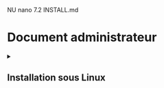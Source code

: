 NU nano 7.2                                                                                                              INSTALL.md                                                                                                                       
# Document administrateur  

<details>
<summary><h2>Installation sous Linux<h2></summary>
<br>

    + <details>
      <summary><h3>Prérequis techniques<h3></summary>
      <br>

      "Tapez votre texte ici"

      </details>

    + <details>
      <summary><h3>Etapes d'installation et de configuration<h3></summary>
      <br>
      
      "Tapez votre texte ici"
    
      </details>

    + <details>
      <summary><h3>F.A.Q.<h3></summary>
      <br>
      
      #### Solutions aux problèmes et communs liés à l'installation et à la configuration.  
      
      </details>


        
<details>
<summary><h2>Installation sous Windows<h2></summary>
<br>
  
    + <details>
      <summary><h3>Prérequis techniques<h3></summary>
      <br>
      
      </details>

    + <details>
      <summary><h3>Etapes d'installation et de configuration<h3></summary>
      <br>

      #### Instruction étape par étape :  
  
      Le script va s'exécuter sur le PC WINDOWS SERVER 2022 et agir sur le PC distant WINDOWS 11 client.  
      Il va donc falloir configurer :  
      **1- Le PC Windows Serveur**  
      **2- Le PC Windows Client**  

      #### Configuration et installations des deux interfaces Windows  
  
      Toutes les opératieons décrites ci-après se trouvent dans le script co_ssh.ps1 etr sont donc automatisées.
      Pour commencer, il faut ouvrir Powershell en tant qu'administrateur
      Installer Open ssh sur le serveur avec la commande :  
  
          Add-WindowsCapability -Online -Name OpenSSH.Server~~~~0.0.1.0  
  
  
      Après ça il faut démarrer le service ssh :  
  
          Start-Service sshd  
  
      Ensuite, on le configure pour qu'il démarre automatiquement :  
  
          Set-Service -Name -StartupType "Automatic"  
  
      Le démarrage du service SSH a généré le fichier de configuration C:\ProgramData\ssh\sshd_config .  
      Nous allons le modifier avec le bloc notes Windows :  
  
          notepad C:\ProgramData\ssh\sshd_config  
  
      Une fois le fichier ouvert, nous allons modifier la configuration du serveur SSH en autorisant la connexion par mot de passe. Pour ce faire il faut retirer le caractère # situé devant cette ligne :  

      <P ALIGN="center"><IMG src="https://github.com/WildCodeSchool/TSSR-BDX-0924-P2-G2/tree/main/Images/notepad1.png" width=600></P>  
  
      Nous devons ajouter la prise en charge de PowerShell en l'intégrant en tant que sous-système, sinon il n'y a que quelques commandes qui vont fonctionner (non PowerShell). Vous devez ajouter cette nouvelle ligne à la suite de ces deux lignes :  
  
          Subsystem powershell c:/progra~1/powershell/7/pwsh.exe -sshs -NoLogo  
  
      <P ALIGN="center"><IMG src="https://github.com/WildCodeSchool/TSSR-BDX-0924-P2-G2/tree/main/Images/notepad2.png" width=600></P>  
  
      </details>
      
      
      
    + <details>
      <summary><h3>F.A.Q.<h3></summary>
      
      #### Solutions aux problèmes et communs liés à l'installation et à la configuration.  
     

      </details>



